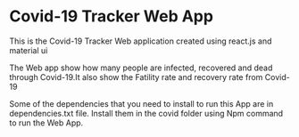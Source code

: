 # Covid-19 Tracker Web App
 
This is the Covid-19 Tracker Web application created using react.js and material ui

The Web app show how many people are infected, recovered and dead through Covid-19.It also show the Fatility rate and recovery rate from Covid-19

Some of the dependencies that you need to install to run this App are in dependencies.txt file.
Install them in the covid folder using Npm command to run the Web App. 
